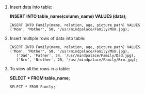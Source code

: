1) Insert data into table:

    **INSERT INTO table_name(column_name) VALUES (data);**

    ```INSERT INTO Family(name, relation, age, picture_path) VALUES ('Mom', 'Mother', 50, '/usr/mindpalace/Family/Mom.jpg);```
    

2) Insert multiple rows of data into table:
     ```
     INSERT INTO Family(name, relation, age, picture_path) VALUES ('Mom', 'Mother', 50, '/usr/mindpalace/Family/Mom.jpg), 
        ('Dad', 'Father', 54, '/usr/mindpalace/Family/Dad.jpg), 
        ('Bro', 'Brother', 25, '/usr/mindpalace/Family/Bro.jpg);
     ```


3) To view all the rows in a table:

    **SELECT * FROM table_name;**

    ```SELECT * FROM Family;```
